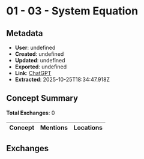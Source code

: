 # **01 - 03 - System Equation**

## Metadata

- **User**: undefined
- **Created**: undefined
- **Updated**: undefined
- **Exported**: undefined
- **Link**: [ChatGPT](undefined)
- **Extracted**: 2025-10-25T18:34:47.918Z

## Concept Summary

**Total Exchanges**: 0

| Concept | Mentions | Locations |
|---------|----------|----------|

## Exchanges


